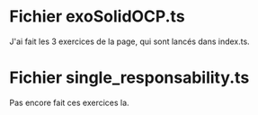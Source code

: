 # Fichier exoSolidOCP.ts

J'ai fait les 3 exercices de la page, qui sont lancés dans index.ts.


# Fichier single_responsability.ts

Pas encore fait ces exercices la.